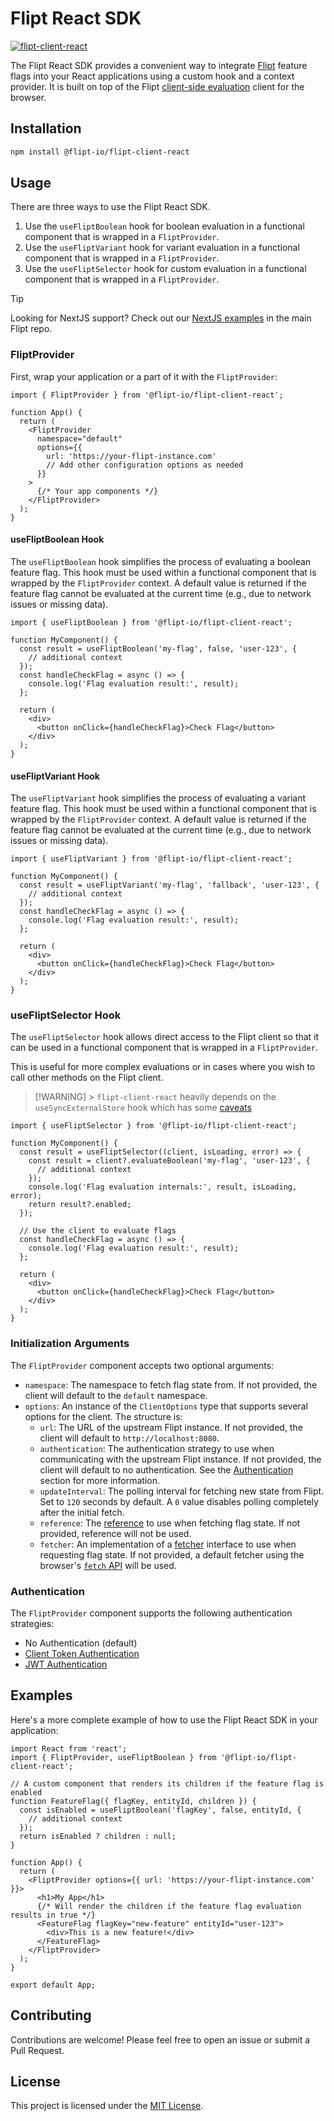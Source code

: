 # Flipt React SDK

[![flipt-client-react](https://img.shields.io/npm/v/@flipt-io/flipt-client-react?label=%40flipt-io%2Fflipt-client-react)](https://www.npmjs.com/package/@flipt-io/flipt-client-react)

The Flipt React SDK provides a convenient way to integrate [Flipt](https://flipt.io) feature flags into your React applications using a custom hook and a context provider. It is built on top of the Flipt [client-side evaluation](https://www.flipt.io/docs/integration/client) client for the browser.

## Installation

```bash
npm install @flipt-io/flipt-client-react
```

## Usage

There are three ways to use the Flipt React SDK.

1. Use the `useFliptBoolean` hook for boolean evaluation in a functional component that is wrapped in a `FliptProvider`.
2. Use the `useFliptVariant` hook for variant evaluation in a functional component that is wrapped in a `FliptProvider`.
3. Use the `useFliptSelector` hook for custom evaluation in a functional component that is wrapped in a `FliptProvider`.

> [!TIP]
> Looking for NextJS support? Check out our [NextJS examples](https://github.com/flipt-io/flipt/tree/main/examples/nextjs) in the main Flipt repo.

### FliptProvider

First, wrap your application or a part of it with the `FliptProvider`:

```tsx
import { FliptProvider } from '@flipt-io/flipt-client-react';

function App() {
  return (
    <FliptProvider
      namespace="default"
      options={{
        url: 'https://your-flipt-instance.com'
        // Add other configuration options as needed
      }}
    >
      {/* Your app components */}
    </FliptProvider>
  );
}
```

#### useFliptBoolean Hook

The `useFliptBoolean` hook simplifies the process of evaluating a boolean feature flag. This hook must be used within a functional component that is wrapped by the `FliptProvider` context.
A default value is returned if the feature flag cannot be evaluated at the current time (e.g., due to network issues or missing data).

```tsx
import { useFliptBoolean } from '@flipt-io/flipt-client-react';

function MyComponent() {
  const result = useFliptBoolean('my-flag', false, 'user-123', {
    // additional context
  });
  const handleCheckFlag = async () => {
    console.log('Flag evaluation result:', result);
  };

  return (
    <div>
      <button onClick={handleCheckFlag}>Check Flag</button>
    </div>
  );
}
```

#### useFliptVariant Hook

The `useFliptVariant` hook simplifies the process of evaluating a variant feature flag. This hook must be used within a functional component that is wrapped by the `FliptProvider` context.
A default value is returned if the feature flag cannot be evaluated at the current time (e.g., due to network issues or missing data).

```tsx
import { useFliptVariant } from '@flipt-io/flipt-client-react';

function MyComponent() {
  const result = useFliptVariant('my-flag', 'fallback', 'user-123', {
    // additional context
  });
  const handleCheckFlag = async () => {
    console.log('Flag evaluation result:', result);
  };

  return (
    <div>
      <button onClick={handleCheckFlag}>Check Flag</button>
    </div>
  );
}
```

### useFliptSelector Hook

The `useFliptSelector` hook allows direct access to the Flipt client so that it can be used in a functional component that is wrapped in a `FliptProvider`.

This is useful for more complex evaluations or in cases where you wish to call other methods on the Flipt client.

> [!WARNING] > `flipt-client-react` heavily depends on the `useSyncExternalStore` hook which has some [caveats](https://react.dev/reference/react/useSyncExternalStore#caveats)

```tsx
import { useFliptSelector } from '@flipt-io/flipt-client-react';

function MyComponent() {
  const result = useFliptSelector((client, isLoading, error) => {
    const result = client?.evaluateBoolean('my-flag', 'user-123', {
      // additional context
    });
    console.log('Flag evaluation internals:', result, isLoading, error);
    return result?.enabled;
  });

  // Use the client to evaluate flags
  const handleCheckFlag = async () => {
    console.log('Flag evaluation result:', result);
  };

  return (
    <div>
      <button onClick={handleCheckFlag}>Check Flag</button>
    </div>
  );
}
```

### Initialization Arguments

The `FliptProvider` component accepts two optional arguments:

- `namespace`: The namespace to fetch flag state from. If not provided, the client will default to the `default` namespace.
- `options`: An instance of the `ClientOptions` type that supports several options for the client. The structure is:
  - `url`: The URL of the upstream Flipt instance. If not provided, the client will default to `http://localhost:8080`.
  - `authentication`: The authentication strategy to use when communicating with the upstream Flipt instance. If not provided, the client will default to no authentication. See the [Authentication](#authentication) section for more information.
  - `updateInterval`: The polling interval for fetching new state from Flipt. Set to `120` seconds by default. A `0` value disables polling completely after the initial fetch.
  - `reference`: The [reference](https://docs.flipt.io/guides/user/using-references) to use when fetching flag state. If not provided, reference will not be used.
  - `fetcher`: An implementation of a [fetcher](https://github.com/flipt-io/flipt-client-sdks/blob/4821cb227c6c8b10419b96674d44ad1d6668a647/flipt-client-browser/src/models.ts#L5) interface to use when requesting flag state. If not provided, a default fetcher using the browser's [`fetch` API](https://developer.mozilla.org/en-US/docs/Web/API/Fetch_API) will be used.

### Authentication

The `FliptProvider` component supports the following authentication strategies:

- No Authentication (default)
- [Client Token Authentication](https://docs.flipt.io/authentication/using-tokens)
- [JWT Authentication](https://docs.flipt.io/authentication/using-jwts)

## Examples

Here's a more complete example of how to use the Flipt React SDK in your application:

```tsx
import React from 'react';
import { FliptProvider, useFliptBoolean } from '@flipt-io/flipt-client-react';

// A custom component that renders its children if the feature flag is enabled
function FeatureFlag({ flagKey, entityId, children }) {
  const isEnabled = useFliptBoolean('flagKey', false, entityId, {
    // additional context
  });
  return isEnabled ? children : null;
}

function App() {
  return (
    <FliptProvider options={{ url: 'https://your-flipt-instance.com' }}>
      <h1>My App</h1>
      {/* Will render the children if the feature flag evaluation results in true */}
      <FeatureFlag flagKey="new-feature" entityId="user-123">
        <div>This is a new feature!</div>
      </FeatureFlag>
    </FliptProvider>
  );
}

export default App;
```

## Contributing

Contributions are welcome! Please feel free to open an issue or submit a Pull Request.

## License

This project is licensed under the [MIT License](LICENSE).

